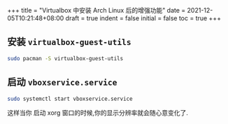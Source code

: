 +++
title = "Virtualbox 中安装 Arch Linux 后的增强功能"
date = 2021-12-05T10:21:48+08:00
draft = true
indent = false
initial = false
toc = true
+++

## 安装 `virtualbox-guest-utils`

```bash
sudo pacman -S virtualbox-guest-utils
```

## 启动 `vboxservice.service`

```bash
sudo systemctl start vboxservice.service
```

这样当你 启动 xorg 窗口的时候,你的显示分辨率就会随心意变化了.
